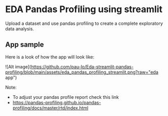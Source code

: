 # EDA Pandas Profiling using streamlit

Upload a dataset and use pandas profiling to create a complete exploratory data analysis.

## App sample

Here is a look of how the app will look like:

![Alt image](https://github.com/pau-lo/Eda-streamlit-pandas-profiling/blob/main/assets/eda_pandas_profiling_streamlit.png?raw="eda app")


Note:  

  - To adjust your pandas profile report check this link
  - https://pandas-profiling.github.io/pandas-profiling/docs/master/rtd/index.html
